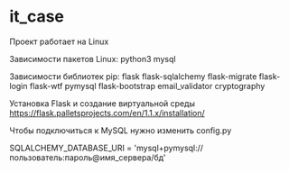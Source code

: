 # it_case

Проект работает на Linux

Зависимости пакетов Linux:
  python3 
  mysql

Зависимости библиотек pip:
flask 
flask-sqlalchemy 
flask-migrate 
flask-login 
flask-wtf 
pymysql 
flask-bootstrap 
email_validator 
cryptography

 Установка Flask и создание виртуальной среды
https://flask.palletsprojects.com/en/1.1.x/installation/

 Чтобы подключиться к MySQL нужно изменить config.py
 
  SQLALCHEMY_DATABASE_URI = 'mysql+pymysql://пользователь:пароль@имя_сервера/бд'
  
